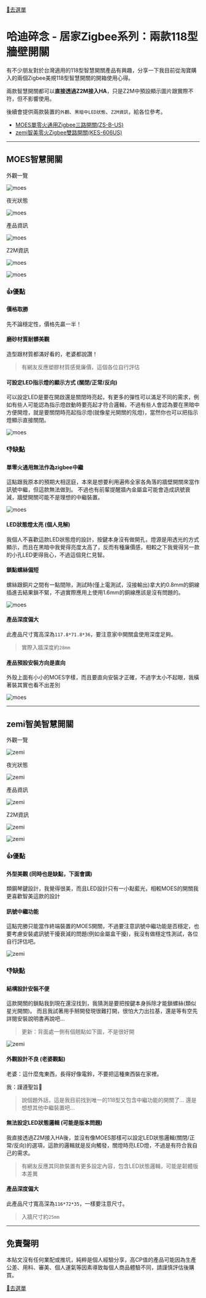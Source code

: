 [🧾去選單](../../README.md)

# 哈迪碎念 - 居家Zigbee系列：兩款118型牆壁開關

有不少朋友對於台灣適用的118型智慧開關產品有興趣，分享一下我目前從淘寶購入的兩個Zigbee美規118型智慧開關的開箱使用心得。

兩款智慧開關都可以**直接透過Z2M接入HA**，只是Z2M中預設顯示圖片跟實際不符，但不影響使用。

後續會提供兩款裝置的`外觀`、`黑暗中LED狀態`、`Z2M資訊`，給各位參考。

- [MOES單零火通用Zigbee三路開關(ZS-B-US)](#moes智慧開關)
- [zemi智美零火Zigbee雙路開關(KES-606US)](#zemi智美智慧開關)

---

## MOES智慧開關

外觀一覽

![moes](attachments/moes_wall_switch/1.jpg)

夜光狀態

![moes](attachments/moes_wall_switch/2.jpg)

產品資訊

![moes](attachments/moes_wall_switch/3.jpg)

Z2M資訊

![moes](attachments/moes_wall_switch/z2m_1.jpg)

![moes](attachments/moes_wall_switch/z2m_2.jpg)

### 👍優點

#### 價格取勝

先不論穩定性，價格先贏一半！

#### 磨砂材質耐髒美觀

造型跟材質都滿好看的，老婆都說讚！

> 有網友反應塑膠材質感覺廉價，這個各位自行評估

#### 可設定LED指示燈的顯示方式 (關閉/正常/反向)

可以設定LED是要在開啟還是關閉時亮起，有更多的彈性可以滿足不同的需求，例如有些人可能認為指示燈啟動時要亮起才符合邏輯，不過有些人會認為要在黑暗中方便開燈，就是要關閉時亮起指示燈(就像星光開關的氖燈)，當然你也可以把指示燈顯示直接關閉。

![moes](attachments/moes_wall_switch/5.jpg)

### 👎缺點

#### 單零火通用無法作為zigbee中繼

這點跟我原本的預期大相逕庭，本來是想要利用遍佈全家各角落的牆壁開關來當作訊號中繼，但這款無法做到。
不過也有前輩提醒牆內金屬盒可能會造成訊號衰減，牆壁開關可能不是理想的中繼裝置。

![moes](attachments/moes_wall_switch/6.jpg)

#### LED狀態燈太亮 (個人見解)

我個人不喜歡這款LED狀態燈的設計，按鍵本身沒有做開孔，燈源是用透光的方式顯示，而且在黑暗中我覺得亮度太高了，反而有種廉價感，相較之下我覺得另一款的小孔LED更得我心，不過這個見仁見智。

#### 鎖點螺絲偏短

螺絲跟銅片之間有一點間隙，測試時(僅上電測試，沒接輸出)拿大約0.8mm的銅線插進去結果鎖不緊，不過實際應用上使用1.6mm的銅線應該是沒有問題的。

![moes](attachments/moes_wall_switch/7.jpg)

#### 產品深度偏大

此產品尺寸寬高深為`117.8*71.8*36`，要注意家中開關盒使用深度足夠。

> 實際入牆深度約`28mm`

#### 產品預設安裝方向是直向

外殼上面有小小的MOES字樣，而且要直向安裝才正確，不過字太小不起眼，我橫著裝其實也看不出差別

![moes](attachments/moes_wall_switch/4.jpg)

---

## zemi智美智慧開關

外觀一覽

![zemi](attachments/zemi_wall_switch/1.jpg)

夜光狀態

![zemi](attachments/zemi_wall_switch/2.jpg)

產品資訊

![zemi](attachments/zemi_wall_switch/3.jpg)

Z2M資訊

![zemi](attachments/zemi_wall_switch/wall_switch/z2m_1.jpg)

![zemi](attachments/zemi_wall_switch/wall_switch/z2m_2.jpg)

### 👍優點

#### 外型美觀 (同時也是缺點，下面會講)

類鋼琴鍵設計，我覺得很美，而且LED設計只有一小點藍光，相較MOES的開關我更喜歡智美這款的設計

#### 訊號中繼功能

這點完勝只能當作終端裝置的MOES開關，不過要注意訊號中繼功能是否穩定，也要考慮安裝處訊號干擾衰減的問題(例如金屬盒干擾)，我沒有做穩定性測試，各位自行評估吧。

![zemi](attachments/zemi_wall_switch/4.jpg)

### 👎缺點

#### 結構設計安裝不便

這款開關的鎖點我到現在還沒找到，我猜測是要把按鍵本身拆除才能鎖螺絲(類似星光開關)。
而且我試著用手掰開發現很難打開，很怕大力出拉基，還是等有空先詳閱安裝說明書再說吧…

> 更新：背面處一側有個翹點如下圖，不是很好開

![zemi](attachments/zemi_wall_switch/5.jpg)

#### 外觀設計不良 (老婆觀點)

老婆：這什麼鬼東西，長得好像電鈴，不要把這種東西裝在家裡。

我：謹遵聖旨🙇

> 說個題外話，這是我目前找到唯一的118型又包含中繼功能的開關了… 還是想想其他中繼裝置吧…

#### 無法設定LED狀態邏輯 (可能是版本問題)

我直接透過Z2M接入HA後，並沒有像MOES那樣可以設定LED狀態邏輯(關閉/正常/反向)的選項，這款的邏輯就是反向觸發，關燈時亮LED燈，不過是有符合我自己的需求。

> 有網友反應其同款裝置有更多設定內容，包含LED狀態邏輯，可能是韌體版本差異

#### 產品深度偏大

此產品尺寸寬高深為`116*72*35`，一樣要注意尺寸。

> 入牆尺寸約`25mm`

---

## 免責聲明

本貼文沒有任何業配或推坑，純粹是個人經驗分享，高CP值的產品可能因為生產公差、用料、審美、個人運氣等因素導致每個人商品體驗不同，請謹慎評估後購買。

[🧾去選單](../../README.md)